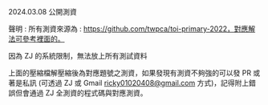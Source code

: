 2024.03.08 公開測資

聲明 : 
所有測資來源為 : https://github.com/twpca/toi-primary-2022，對應解法可參考裡面的。

因為 ZJ 的系統限制，無法放上所有測試資料

上面的壓縮檔解壓縮後為對應題號之測資，如果發現有測資不夠強的可以發 PR 或著是私訊 (可透過 ZJ 或 Gmail ricky01020408@gmail.com  方式)，記得附上錯誤但會通過 ZJ 全測資的程式碼與對應測資。
